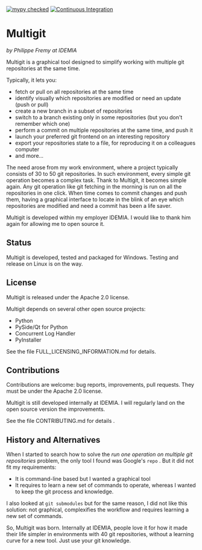 [![mypy checked](https://camo.githubusercontent.com/34b3a249cd6502d0a521ab2f42c8830b7cfd03fa/687474703a2f2f7777772e6d7970792d6c616e672e6f72672f7374617469632f6d7970795f62616467652e737667)](http://mypy-lang.org/)
[![Continuous Integration](https://github.com/bluebird75/multigit/actions/workflows/ci.yml/badge.svg)](https://github.com/bluebird75/multigit/actions/workflows/ci.yml)

Multigit
========

*by Philippe Fremy at IDEMIA*

Multigit is a graphical tool designed to simplify working with multiple git repositories at the same time.

Typically, it lets you:
* fetch or pull on all repositories at the same time
* identify visually which repositories are modified or need an update (push or pull)
* create a new branch in a subset of repositories
* switch to a branch existing only in some repositories (but you don't remember which one)
* perform a commit on multiple repositories at the same time, and push it
* launch your preferred git frontend on an interesting repository
* export your repositories state to a file, for reproducing it on a colleagues computer
* and more...

The need arose from my work environment, where
a project typically consists of 30 to 50 git repositories. In such environment, every simple git operation
becomes a complex task. Thank to Multigit, it becomes simple again. Any git operation like git fetching in the 
morning is run on all the repositories in one click. 
When time comes to commit changes and push them, having a graphical interface to
locate in the blink of an eye which repositories are modified and need a commit has been a life saver.


Multigit is developed within my employer IDEMIA. I would like to thank him again for allowing
me to open source it.

Status
------
Multigit is developed, tested and packaged for Windows. Testing and release on Linux is on the way.


License
-------
Multigit is released under the Apache 2.0 license.

Multigit depends on several other open source projects:
* Python
* PySide/Qt for Python
* Concurrent Log Handler
* PyInstaller

See the file FULL_LICENSING_INFORMATION.md for details.


Contributions
-------------
Contributions are welcome: bug reports, improvements, pull requests. They must be under the Apache 2.0 license.

Multigit is still developed internally at IDEMIA. I will regularly land on the open source version the 
improvements.

See the file CONTRIBUTING.md for details .


History and Alternatives
-------------------------
When I started to search how to solve the *run one operation on multiple git repositories* problem, the only tool
I found was Google's `repo` . But it did not fit my requirements:

* It is command-line based but I wanted a graphical tool
* It requires to learn a new set of commands to operate, whereas I wanted to keep the git process and knowledge.

I also looked at `git submodules` but for the same reason, I did not like this solution: not graphical, complexifies
the workflow and requires learning a new set of commands.

So, Multigit was born. Internally at IDEMIA, people love it for how it made their life simpler in environments
with 40 git repositories, without a learning curve for a new tool. Just use your git knowledge.








